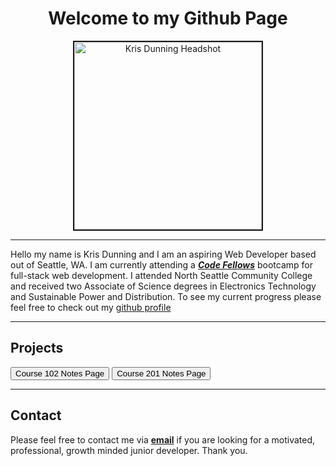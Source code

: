 <h1 style="text-align:center"> Welcome to my Github Page </h1>

<div class="headshot" style="text-align:center">
<img src="https://user-images.githubusercontent.com/87045563/165160299-f951a5df-37ea-48d6-90d0-92d2036feb6f.JPG" width="300" height="300" border="2" 
alt= "Kris Dunning Headshot">  
</div>

******

Hello my name is Kris Dunning and I am an aspiring Web Developer based out of Seattle, WA. I am currently attending a [***Code Fellows***](https://codefellows.org "Code Fellows Home Page") bootcamp for full-stack web development. I attended North Seattle Community College and received two Associate of Science degrees in Electronics 
Technology and Sustainable Power and Distribution. To see my current progress please feel free to check out my [github profile](https://github.com/KrisDunning "Kris Dunning's github profile")

******

## Projects  

<Div>  
  <button onClick="window.location.href='https://krisdunning.github.io/reading-notes/Code102Notes.html';">Course 102 Notes Page</button>  
  <button onClick="window.location.href='https://krisdunning.github.io/201/READ01-IntoHTMLAndJS.html';">Course 201 Notes Page</button>  
</Div>

******

## Contact

Please feel free to contact me via <a href= "mailto: dunning.kris@gmail.com">**email**</a> if you are looking for a motivated, professional, growth 
minded junior developer. Thank you.
